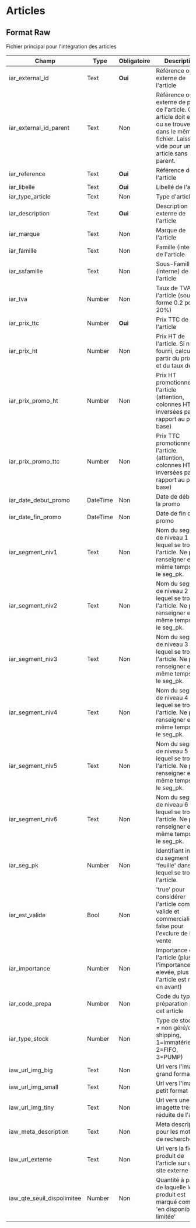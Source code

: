 # Articles


<h2>Format Raw</h2><p>Fichier principal pour l&#39;int&#233;gration des articles</p>


<table style='width:100%'><thead><tr><th>Champ</th><th>Type</th><th>Obligatoire</th><th style='width:50%'>Description</th></tr></thead><tbody><tr><td>iar_external_id</td><td>Text</td><td><b>Oui</b></td><td>R&#233;f&#233;rence ou id externe de l&#39;article</td><td><tr><td>iar_external_id_parent</td><td>Text</td><td>Non</td><td>R&#233;f&#233;rence ou id externe de parent de l&#39;article. Cet article doit exister ou se trouver dans le m&#234;me fichier. Laisser vide pour un article sans parent.</td><td><tr><td>iar_reference</td><td>Text</td><td><b>Oui</b></td><td>R&#233;f&#233;rence de l&#39;article</td><td><tr><td>iar_libelle</td><td>Text</td><td><b>Oui</b></td><td>Libell&#233; de l&#39;article</td><td><tr><td>iar_type_article</td><td>Text</td><td>Non</td><td>Type d&#39;article</td><td><tr><td>iar_description</td><td>Text</td><td><b>Oui</b></td><td>Description externe de l&#39;article</td><td><tr><td>iar_marque</td><td>Text</td><td>Non</td><td>Marque de l&#39;article</td><td><tr><td>iar_famille</td><td>Text</td><td>Non</td><td>Famille (interne) de l&#39;article</td><td><tr><td>iar_ssfamille</td><td>Text</td><td>Non</td><td>Sous-Famille (interne) de l&#39;article</td><td><tr><td>iar_tva</td><td>Number</td><td>Non</td><td>Taux de TVA de l&#39;article (sous la forme 0.2 pour 20%)</td><td><tr><td>iar_prix_ttc</td><td>Number</td><td><b>Oui</b></td><td>Prix TTC de l&#39;article</td><td><tr><td>iar_prix_ht</td><td>Number</td><td>Non</td><td>Prix HT de l&#39;article. Si non fourni, calcul&#233; &#224; partir du prix TTC et du taux de TVA</td><td><tr><td>iar_prix_promo_ht</td><td>Number</td><td>Non</td><td>Prix HT promotionnel de l&#39;article (attention, colonnes HT/TTC invers&#233;es par rapport au prix de base)</td><td><tr><td>iar_prix_promo_ttc</td><td>Number</td><td>Non</td><td>Prix TTC promotionnel de l&#39;article.  (attention, colonnes HT/TTC invers&#233;es par rapport au prix de base)</td><td><tr><td>iar_date_debut_promo</td><td>DateTime</td><td>Non</td><td>Date de d&#233;but de la promo</td><td><tr><td>iar_date_fin_promo</td><td>DateTime</td><td>Non</td><td>Date de fin de la promo</td><td><tr><td>iar_segment_niv1</td><td>Text</td><td>Non</td><td>Nom du segment de niveau 1 dans lequel se trouve l&#39;article. Ne pas renseigner en m&#234;me temps que le seg_pk.</td><td><tr><td>iar_segment_niv2</td><td>Text</td><td>Non</td><td>Nom du segment de niveau 2 dans lequel se trouve l&#39;article. Ne pas renseigner en m&#234;me temps que le seg_pk.</td><td><tr><td>iar_segment_niv3</td><td>Text</td><td>Non</td><td>Nom du segment de niveau 3 dans lequel se trouve l&#39;article. Ne pas renseigner en m&#234;me temps que le seg_pk.</td><td><tr><td>iar_segment_niv4</td><td>Text</td><td>Non</td><td>Nom du segment de niveau 4 dans lequel se trouve l&#39;article. Ne pas renseigner en m&#234;me temps que le seg_pk.</td><td><tr><td>iar_segment_niv5</td><td>Text</td><td>Non</td><td>Nom du segment de niveau 5 dans lequel se trouve l&#39;article. Ne pas renseigner en m&#234;me temps que le seg_pk.</td><td><tr><td>iar_segment_niv6</td><td>Text</td><td>Non</td><td>Nom du segment de niveau 6 dans lequel se trouve l&#39;article. Ne pas renseigner en m&#234;me temps que le seg_pk.</td><td><tr><td>iar_seg_pk</td><td>Number</td><td>Non</td><td>Identifiant interne du segment &#39;feuille&#39; dans lequel se trouve l&#39;article.</td><td><tr><td>iar_est_valide</td><td>Bool</td><td>Non</td><td>&#39;true&#39; pour consid&#233;rer l&#39;article comment valide et commercialisable, false pour l&#39;exclure de la vente</td><td><tr><td>iar_importance</td><td>Number</td><td>Non</td><td>Importance de l&#39;article (plus l&#39;importance est elev&#233;e, plus l&#39;article est mis en avant)</td><td><tr><td>iar_code_prepa</td><td>Number</td><td>Non</td><td>Code du type de pr&#233;paration pour cet article</td><td><tr><td>iar_type_stock</td><td>Number</td><td>Non</td><td>Type de stock (0 = non g&#233;r&#233;/drop shipping, 1=immat&#233;riel, 2=FIFO, 3=PUMP)</td><td><tr><td>iaw_url_img_big</td><td>Text</td><td>Non</td><td>Url vers l&#39;image grand format</td><td><tr><td>iaw_url_img_small</td><td>Text</td><td>Non</td><td>Url vers l&#39;image petit format</td><td><tr><td>iaw_url_img_tiny</td><td>Text</td><td>Non</td><td>Url vers une imagette tr&#232;s r&#233;duite de l&#39;article</td><td><tr><td>iaw_meta_description</td><td>Text</td><td>Non</td><td>Meta description pour les moteurs de recherche</td><td><tr><td>iaw_url_externe</td><td>Text</td><td>Non</td><td>Url vers la fiche produit de l&#39;article sur un site externe</td><td><tr><td>iaw_qte_seuil_dispolimitee</td><td>Number</td><td>Non</td><td>Quantit&#233; &#224; partir de laquelle le produit est marqu&#233; comme &#39;en disponibilit&#233; limit&#233;e&#39;</td><td></tbody></table>

